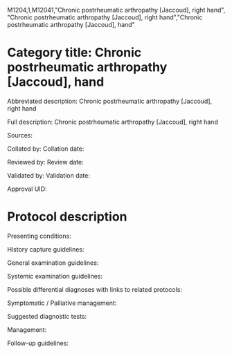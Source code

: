 M1204,1,M12041,"Chronic postrheumatic arthropathy [Jaccoud], right hand", "Chronic postrheumatic arthropathy [Jaccoud], right hand","Chronic postrheumatic arthropathy [Jaccoud], hand"
# Category title: Chronic postrheumatic arthropathy [Jaccoud], hand

Abbreviated description: Chronic postrheumatic arthropathy [Jaccoud], right hand

Full description: Chronic postrheumatic arthropathy [Jaccoud], right hand

Sources:

Collated by:
Collation date:

Reviewed by:
Review date:

Validated by:
Validation date:

Approval UID:

# Protocol description

Presenting conditions:

History capture guidelines:

General examination guidelines:

Systemic examination guidelines:

Possible differential diagnoses with links to related protocols:

Symptomatic / Palliative management:

Suggested diagnostic tests:

Management:

Follow-up guidelines:
